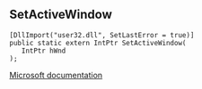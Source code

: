 ## SetActiveWindow

```
[DllImport("user32.dll", SetLastError = true)]
public static extern IntPtr SetActiveWindow(
   IntPtr hWnd
);
```

[Microsoft documentation](https://docs.microsoft.com/en-us/windows/win32/api/winuser/nf-winuser-setactivewindow)
